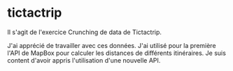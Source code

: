 # tictactrip

Il s'agit de l'exercice Crunching de data de Tictactrip.

J'ai apprécié de travailler avec ces données. J'ai utilisé pour la première l'API de MapBox pour calculer les distances de différents itinéraires. Je suis content d'avoir appris l'utilisation d'une nouvelle API.
